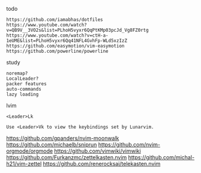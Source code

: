 
todo

    https://github.com/iamabhas/dotfiles
    https://www.youtube.com/watch?v=QB9V__3VO2s&list=PLhoH5vyxr6QqPtKMp03pcJd_Vg8FZ0rtg
    https://www.youtube.com/watch?v=ctH-a-1eUME&list=PLhoH5vyxr6Qq41NFL4GvhFp-WLd5xzIzZ
    https://github.com/easymotion/vim-easymotion
    https://github.com/powerline/powerline

study
    
    noremap?  
    LocalLeader?
    packer features
    auto-commands
    lazy loading

lvim

    <Leader>Lk

    Use <Leader>Vk to view the keybindings set by Lunarvim.

<https://github.com/gpanders/nvim-moonwalk>
<https://github.com/michaelb/sniprun>
<https://github.com/nvim-orgmode/orgmode>
<https://github.com/vimwiki/vimwiki>
<https://github.com/Furkanzmc/zettelkasten.nvim>
<https://github.com/michal-h21/vim-zettel>
<https://github.com/renerocksai/telekasten.nvim>

